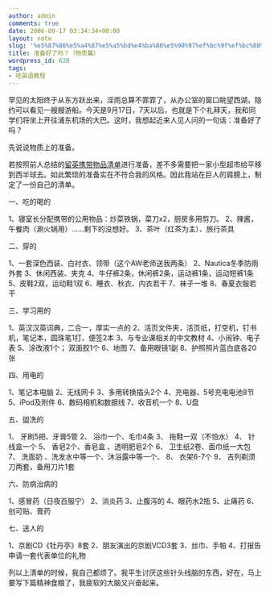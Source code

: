```yaml
---
author: admin
comments: true
date: 2006-09-17 03:34:34+00:00
layout: note
slug: '%e5%87%86%e5%a4%87%e5%a5%bd%e4%ba%86%e5%90%97%ef%bc%9f%ef%bc%88%e7%89%a9%e8%b4%a8%e7%af%87%ef%bc%89'
title: 准备好了吗？（物质篇）
wordpress_id: 620
tags:
- 呸英语教程
---
```


罕见的太阳终于从东方跃出来，淫雨总算不霏霏了，从办公室的窗口眺望西湖，隐约可以看见一艘艘游船。今天是9月17日，7天以后，也就是下个礼拜天，我和同学们将坐上开往浦东机场的大巴。这时，我想起近来人见人问的一句话：准备好了吗？

先说说物质上的准备。

若按照前人总结的[留英携带物品清单](http://www.liuxue86.com/wupinxiedai/4714.htm)进行准备，差不多需要把一家小型超市给平移到西半球去。如此繁琐的准备实在不符合我的风格。因此我站在巨人的肩膀上，制定了一份自己的清单。

一、吃的喝的

1、寝室长分配携带的公用物品：炒菜铁锅，菜刀x2，厨房多用剪刀。
2、辣酱，午餐肉（涮火锅用）……剩下的没想好。
3、茶叶（红茶为主）、旅行茶具

二、穿的

1、一套深色西装、白衬衣、领带（这个AW老师送我两条）
2、Nautica冬季防雨外套
3、休闲西装、夹克
4、牛仔裤2条，休闲裤2条，运动裤1条，运动短裤1条
5、皮鞋2双，运动鞋1双
6、睡衣、秋衣、内衣若干
7、袜子一堆
8、春夏衣服若干

三、学习用的

1、英汉汉英词典，二合一，厚实一点的
2、活页文件夹，活页纸，打空机，钉书机，笔记本，圆珠笔1打、便签2本
3、与专业课相关的中文教材
4、小闹钟、电子表
5、涂改液1个； 双面胶1个
6、地图
7、备用眼镜1副
8、护照照片蓝白底各20张

四、用电的

1、笔记本电脑
2、无线网卡
3、多用转换插头2个
4、充电器、5号充电电池8节
5、iPod及附件
6、数码相机和数据线
7、收音机一个
8、U盘

五、盥洗的

1、 牙刷5把、牙膏5管
2、 浴巾一个、毛巾4条
3、 拖鞋一双（不怕水）
4、 针线盒一个
5、 香皂2个、香皂盒 、透明肥皂2个
6、 卫生纸2卷、面巾纸一大包
7、 洗面奶 、洗发水中等一个、沐浴露中等一个、
8、 衣架6-7个
9、 吉列剃须刀两套，备用刀片1套

六、防病治病的

1、感冒药（日夜百服宁）
2、消炎药
3、止腹泻的
4、眼药水2瓶
5、止痛药
6、创可贴、膏药

七、送人的

1、京剧CD《牡丹亭》8套
2、朋友演出的京剧VCD3套
3、丝巾、手帕
4、打报告申请一套代表单位的礼物

列以上清单的时候，我自己都烦了。我平生讨厌这些针头线脑的东西，好在，马上要写下篇精神食粮了，我疲软的大脑又兴奋起来。
